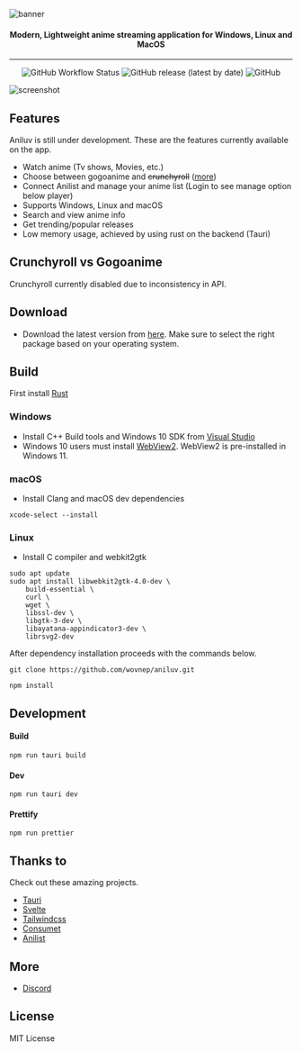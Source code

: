 ![banner](https://i.imgur.com/UY0Iv7x.png)

<h4 align="center"> Modern, Lightweight anime streaming application for Windows, Linux and MacOS </h4>

---

<div align="center">

![GitHub Workflow Status](https://img.shields.io/github/actions/workflow/status/wovnep/aniluv/release.yml?style=plastic)
![GitHub release (latest by date)](https://img.shields.io/github/v/release/wovnep/aniluv)
![GitHub](https://img.shields.io/github/license/wovnep/aniluv)

</div>

![screenshot](https://i.imgur.com/3ceUpAh.png)

## Features

Aniluv is still under development. These are the features currently available on the app.

-   Watch anime (Tv shows, Movies, etc.)
-   Choose between gogoanime and ~~crunchyroll~~ ([more](https://github.com/wovnep/aniluv#crunchyroll-vs-gogoanime))
-   Connect Anilist and manage your anime list (Login to see manage option below player)
-   Supports Windows, Linux and macOS
-   Search and view anime info
-   Get trending/popular releases
-   Low memory usage, achieved by using rust on the backend (Tauri)

## Crunchyroll vs Gogoanime

Crunchyroll currently disabled due to inconsistency in API.
## Download

-   Download the latest version from [here](https://github.com/wovnep/aniluv/releases/latest). Make sure to select the right package based on your operating system.

## Build

First install [Rust](https://www.rust-lang.org)

### Windows

-   Install C++ Build tools and Windows 10 SDK from [Visual Studio](https://visualstudio.microsoft.com/visual-cpp-build-tools)
-   Windows 10 users must install [WebView2](https://developer.microsoft.com/en-us/microsoft-edge/webview2/#download-section). WebView2 is pre-installed in Windows 11.

### macOS

-   Install Clang and macOS dev dependencies

```
xcode-select --install
```

### Linux

-   Install C compiler and webkit2gtk

```
sudo apt update
sudo apt install libwebkit2gtk-4.0-dev \
    build-essential \
    curl \
    wget \
    libssl-dev \
    libgtk-3-dev \
    libayatana-appindicator3-dev \
    librsvg2-dev
```

After dependency installation proceeds with the commands below.

```
git clone https://github.com/wovnep/aniluv.git

npm install
```

## Development

#### Build

```
npm run tauri build
```

#### Dev

```
npm run tauri dev
```

#### Prettify

```
npm run prettier
```

## Thanks to

Check out these amazing projects.

-   [Tauri](https://tauri.app/)
-   [Svelte](https://svelte.dev/)
-   [Tailwindcss](https://tailwindcss.com/)
-   [Consumet](https://github.com/consumet)
-   [Anilist](https://anilist.co/)

## More

-   [Discord](https://discord.gg/6uvyxGnNnp)

## License

MIT License
